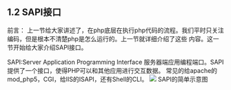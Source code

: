 1.2 SAPI接口
-------------
前言：
上一节给大家讲述了，在php底层在执行php代码的流程。我们平时只关注编码，但是根本不清楚php是怎么运行的。上一节就详细介绍了这些
内容。这一节开始给大家介绍SAPI接口。

SAPI:Server Application Programming Interface 服务器端应用编程端口。SAPI提供了一个接口，使得PHP可以和其他应用进行交互数据。
常见的给apache的mod_php5，CGI，给IIS的ISAPI，还有Shell的CLI。
<img src="http://www.nowamagic.net/librarys/images/201202/2012_02_02_10.png" />
SAPI的简单示意图
